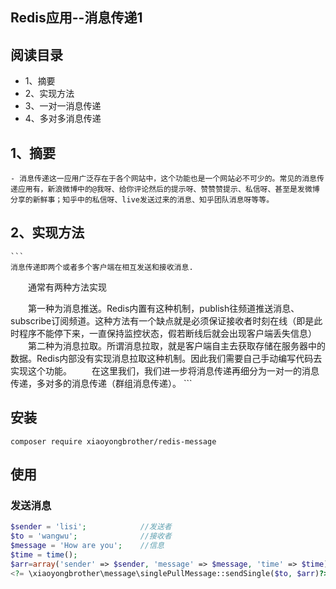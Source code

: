 ## Redis应用--消息传递1

## 阅读目录

 * 1、摘要
 * 2、实现方法
 * 3、一对一消息传递
 * 4、多对多消息传递

## 1、摘要

	- 消息传递这一应用广泛存在于各个网站中，这个功能也是一个网站必不可少的。常见的消息传递应用有，新浪微博中的@我呀、给你评论然后的提示呀、赞赞赞提示、私信呀、甚至是发微博分享的新鲜事；知乎中的私信呀、live发送过来的消息、知乎团队消息呀等等。

## 2、实现方法
	```
	消息传递即两个或者多个客户端在相互发送和接收消息.
　　通常有两种方法实现

　　第一种为消息推送。Redis内置有这种机制，publish往频道推送消息、subscribe订阅频道。这种方法有一个缺点就是必须保证接收者时刻在线（即是此时程序不能停下来，一直保持监控状态，假若断线后就会出现客户端丢失信息）
　　第二种为消息拉取。所谓消息拉取，就是客户端自主去获取存储在服务器中的数据。Redis内部没有实现消息拉取这种机制。因此我们需要自己手动编写代码去实现这个功能。
　　在这里我们，我们进一步将消息传递再细分为一对一的消息传递，多对多的消息传递（群组消息传递）。
	```
## 安装

```
composer require xiaoyongbrother/redis-message
```

## 使用

### 发送消息
```php
$sender = 'lisi';            //发送者
$to = 'wangwu';              //接收者
$message = 'How are you';    //信息
$time = time();
$arr=array('sender' => $sender, 'message' => $message, 'time' => $time);
<?= \xiaoyongbrother\message\singlePullMessage::sendSingle($to, $arr)?>
```
